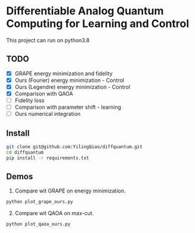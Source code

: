 
# Differentiable Analog Quantum Computing for Learning and Control
This project can run on python3.8

## TODO
- [x] GRAPE energy minimization and fidelity 
- [x] Ours (Fourier) energy minimization - Control
- [x] Ours (Legendre) energy minimization - Control
- [x] Comparison with QAOA
- [ ] Fidelity loss
- [ ] Comparison with parameter shift - learning
- [ ] Ours numerical integration

## Install
```bash
git clone git@github.com:YilingQiao/diffquantum.git
cd diffquantum
pip install -r requirements.txt
```
## Demos
1. Compare wit GRAPE on energy minimization. 
```bash
python plot_grape_ours.py
```
2. Compare wit QAOA on max-cut. 
```bash
python plot_qaoa_ours.py
```

